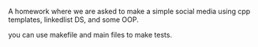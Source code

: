 A homework where we are asked to make a simple social media using cpp templates, linkedlist DS, and some OOP.

you can use makefile and main files to make tests.
